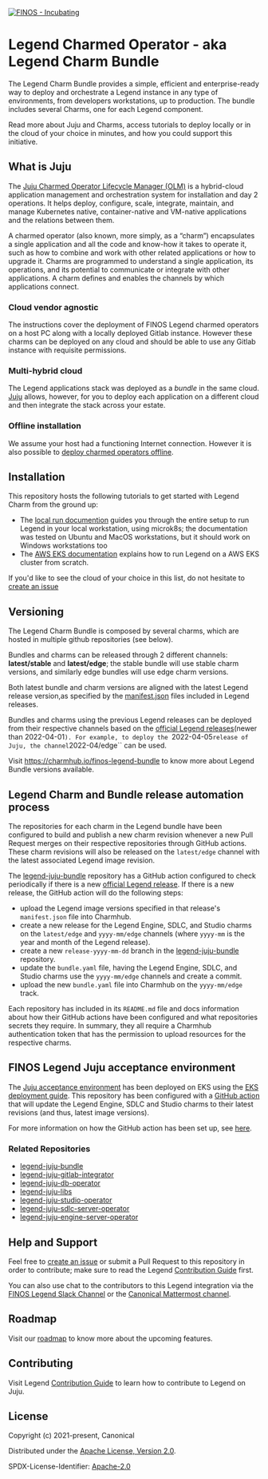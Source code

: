 [![FINOS - Incubating](https://cdn.jsdelivr.net/gh/finos/contrib-toolbox@main/images/badge-incubating.svg)](https://github.com/finos/community/blob/master/governance/Software-Projects/Project-Lifecycle.md#incubating-projects)

# Legend Charmed Operator - aka Legend Charm Bundle
The Legend Charm Bundle provides a simple, efficient and enterprise-ready way to deploy and orchestrate a Legend instance in any type of environments, from developers workstations, up to production. The bundle includes several Charms, one for each Legend component.

Read more about Juju and Charms, access tutorials to deploy locally or in the cloud of your choice in minutes, and how you could support this initiative.

## What is Juju
The [Juju Charmed Operator Lifecycle Manager (OLM)](https://juju.is/docs/olm) is a hybrid-cloud application management and orchestration system for installation and day 2 operations. It helps deploy, configure, scale, integrate, maintain, and manage Kubernetes native, container-native and VM-native applications and the relations between them.

A charmed operator (also known, more simply, as a “charm”) encapsulates a single application and all the code and know-how it takes to operate it, such as how to combine and work with other related applications or how to upgrade it. Charms are programmed to understand a single application, its operations, and its potential to communicate or integrate with other applications. A charm defines and enables the channels by which applications connect.

### Cloud vendor agnostic
The instructions cover the deployment of FINOS Legend charmed operators on a host PC along with a locally deployed Gitlab instance. However these charms can be deployed on any cloud and should be able to use any Gitlab instance with requisite permissions.

### Multi-hybrid cloud
The Legend applications stack was deployed as a _bundle_ in the same cloud. [Juju](https://juju.is/) allows, however, for you to deploy each application on a different cloud and then integrate the stack across your estate.

### Offline installation
We assume your host had a functioning Internet connection. However it is also possible to [deploy charmed operators offline](https://juju.is/docs/olm/working-offline).

## Installation
This repository hosts the following tutorials to get started with Legend Charm from the ground up:
- The [local run documention](docs/deploy/local.md) guides you through the entire setup to run Legend in your local workstation, using microk8s; the documentation was tested on Ubuntu and MacOS workstations, but it should work on Windows workstations too
- The [AWS EKS documentation](docs/deploy/aws-eks.md) explains how to run Legend on a AWS EKS cluster from scratch.

If you'd like to see the cloud of your choice in this list, do not hesitate to [create an issue](https://github.com/finos/legend-integration-juju/issues)

## Versioning
The Legend Charm Bundle is composed by several charms, which are hosted in multiple github repositories (see below).

Bundles and charms can be released through 2 different channels: **latest/stable** and **latest/edge**; the stable bundle will use stable charm versions, and similarly edge bundles will use edge charm versions.

Both latest bundle and charm versions are aligned with the latest Legend release version,as specified by the [manifest.json](https://github.com/finos/legend/tree/master/releases) files included in Legend releases.

Bundles and charms using the previous Legend releases can be deployed from their respective channels based on the [official Legend releases](https://github.com/finos/legend/tree/master/releases)(newer than 2022-04-01``). For example, to deploy the ``2022-04-05`` release of Juju, the channel ``2022-04/edge`` can be used.

Visit https://charmhub.io/finos-legend-bundle to know more about Legend Bundle versions available.

## Legend Charm and Bundle release automation process

The repositories for each charm in the Legend bundle have been configured to build and publish a new charm revision whenever a new Pull Request merges on their respective repositories through GitHub actions. These charm revisions will also be released on the ``latest/edge`` channel with the latest associated Legend image revision.

The [legend-juju-bundle](https://github.com/finos/legend-juju-bundle) repository has a GitHub action configured to check periodically if there is a new [official Legend release](https://github.com/finos/legend/tree/master/releases). If there is a new release, the GitHub action will do the following steps:

- upload the Legend image versions specified in that release's ``manifest.json`` file into Charmhub.
- create a new release for the Legend Engine, SDLC, and Studio charms on the ``latest/edge`` and ``yyyy-mm/edge`` channels (where ``yyyy-mm`` is the year and month of the Legend release).
- create a new ``release-yyyy-mm-dd`` branch in the [legend-juju-bundle](https://github.com/finos/legend-juju-bundle) repository.
- update the ``bundle.yaml`` file, having the Legend Engine, SDLC, and Studio charms use the ``yyyy-mm/edge`` channels and create a commit.
- upload the new ``bundle.yaml`` file into Charmhub on the ``yyyy-mm/edge`` track.

Each repository has included in its ``README.md`` file and docs information about how their GitHub actions have been configured and what repositories secrets they require. In summary, they all require a Charmhub authentication token that has the permission to upload resources for the respective charms.

## FINOS Legend Juju acceptance environment

The [Juju acceptance environment](https://juju-acct.legend.finos.org/) has been deployed on EKS using the [EKS deployment guide](docs/deploy/aws-eks.md). This repository has been configured with a [GitHub action](.github/workflows/scheduled.yaml) that will update the Legend Engine, SDLC and Studio charms to their latest revisions (and thus, latest image versions).

For more information on how the GitHub action has been set up, see [here](docs/periodic_job.md).

### Related Repositories
- [legend-juju-bundle](https://github.com/finos/legend-juju-bundle)
- [legend-juju-gitlab-integrator](https://github.com/finos/legend-juju-gitlab-integrator)
- [legend-juju-db-operator](https://github.com/finos/legend-juju-db-operator)
- [legend-juju-libs](https://github.com/finos/legend-juju-libs)
- [legend-juju-studio-operator](https://github.com/finos/legend-juju-studio-operator)
- [legend-juju-sdlc-server-operator](https://github.com/finos/legend-juju-sdlc-server-operator)
- [legend-juju-engine-server-operator](https://github.com/finos/legend-juju-engine-server-operator)

## Help and Support
Feel free to [create an issue](https://github.com/finos/legend-integration-juju/issues/new/choose) or submit a Pull Request to this repository in order to contribute; make sure to read the Legend [Contribution Guide](https://github.com/finos/legend/blob/main/CONTRIBUTING.md) first.

You can also use chat to the contributors to this Legend integration via the [FINOS Legend Slack Channel](finos-lf.slack.com) or the [Canonical Mattermost channel](https://chat.charmhub.io/charmhub/channels/charmed-legend).

## Roadmap
Visit our [roadmap](https://github.com/finos/legend#roadmap) to know more about the upcoming features.

## Contributing
Visit Legend [Contribution Guide](https://github.com/finos/legend/blob/main/CONTRIBUTING.md) to learn how to contribute to Legend on Juju.

## License
Copyright (c) 2021-present, Canonical

Distributed under the [Apache License, Version 2.0](http://www.apache.org/licenses/LICENSE-2.0).

SPDX-License-Identifier: [Apache-2.0](https://spdx.org/licenses/Apache-2.0)
